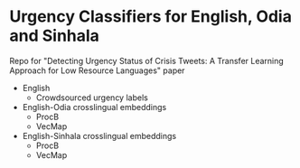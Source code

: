 # Urgency Classifiers for English, Odia and Sinhala
Repo for "Detecting Urgency Status of Crisis Tweets: A Transfer Learning Approach for Low Resource Languages" paper
* English
  * Crowdsourced urgency labels
* English-Odia crosslingual embeddings
   * ProcB
   * VecMap 
* English-Sinhala crosslingual embeddings 
   * ProcB
   * VecMap

